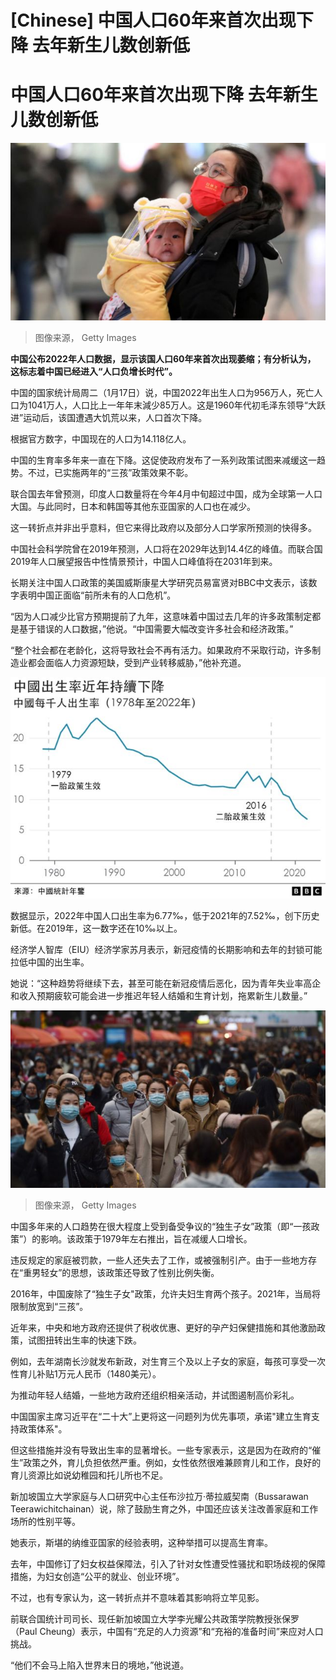 # [Chinese] 中国人口60年来首次出现下降 去年新生儿数创新低

#  中国人口60年来首次出现下降 去年新生儿数创新低


![。](_128318328_gettyimages-1454755455.jpg)

> 图像来源，  Getty Images

**中国公布2022年人口数据，显示该国人口60年来首次出现萎缩；有分析认为， 这标志着中国已经进入“人口负增长时代”。**

中国的国家统计局周二（1月17日）说，中国2022年出生人口为956万人，死亡人口为1041万人，人口比上一年年末減少85万人。这是1960年代初毛泽东领导“大跃进”运动后，该国遭遇大饥荒以来，人口首次下降。

根据官方数字，中国现在的人口为14.118亿人。

中国的生育率多年来一直在下降。这促使政府发布了一系列政策试图来减缓这一趋势。不过，已实施两年的“三孩”政策效果不彰。


联合国去年曾预测，印度人口数量将在今年4月中旬超过中国，成为全球第一人口大国。与此同时，日本和韩国等其他东亚国家的人口也在减少。

这一转折点并非出乎意料，但它来得比政府以及部分人口学家所预测的快得多。

中国社会科学院曾在2019年预测，人口将在2029年达到14.4亿的峰值。而联合国2019年人口展望报告中性情景预计，中国人口峰值将在2031年到来。

长期关注中国人口政策的美国威斯康星大学研究员易富贤对BBC中文表示，该数字表明中国正面临“前所未有的人口危机”。

“因为人口减少比官方预期提前了九年，这意味着中国过去几年的许多政策制定都是基于错误的人口数据，”他说。“中国需要大幅改变许多社会和经济政策。”

“整个社会都在老龄化，这将导致社会不再有活力。如果政府不采取行动，许多制造业都会面临人力资源短缺，受到产业转移威胁，”他补充道。

![中国人口出生率](_128321489_china_birthrate_chinese-2x-nc-002.png)

数据显示，2022年中国人口出生率为6.77‰，低于2021年的7.52‰，创下历史新低。在2019年，这一数字还在10‰以上。

经济学人智库（EIU）经济学家苏月表示，新冠疫情的长期影响和去年的封锁可能拉低中国的出生率。

她说：“这种趋势将继续下去，甚至可能在新冠疫情后恶化，因为青年失业率高企和收入预期疲软可能会进一步推迟年轻人结婚和生育计划，拖累新生儿数量。”

![。](_128318332_gettyimages-1288270149.jpg)

> 图像来源，  Getty Images

中国多年来的人口趋势在很大程度上受到备受争议的“独生子女”政策（即“一孩政策”）的影响。该政策于1979年左右推出，旨在减缓人口增长。

违反规定的家庭被罚款，一些人还失去了工作，或被强制引产。由于一些地方存在“重男轻女”的思想，该政策还导致了性别比例失衡。

2016年，中国废除了“独生子女"政策，允许夫妇生育两个孩子。2021年，当局将限制放宽到“三孩”。

近年来，中央和地方政府还提供了税收优惠、更好的孕产妇保健措施和其他激励政策，试图扭转出生率的快速下跌。

例如，去年湖南长沙就发布新政，对生育三个及以上子女的家庭，每孩可享受一次性育儿补贴1万元人民币（1480美元）。

为推动年轻人结婚，一些地方政府还组织相亲活动，并试图遏制高价彩礼。

中国国家主席习近平在“二十大”上更将这一问题列为优先事项，承诺"建立生育支持政策体系"。

但这些措施并没有导致出生率的显著增长。一些专家表示，这是因为在政府的“催生”政策之外，育儿负担依然严重。例如，女性依然很难兼顾育儿和工作，良好的育儿资源比如说幼稚园和托儿所也不足。

新加坡国立大学家庭与人口研究中心主任布沙拉万·蒂拉威契南（Bussarawan Teerawichitchainan）说，除了鼓励生育之外，中国还应该关注改善家庭和工作场所的性别平等。

她表示，斯堪的纳维亚国家的经验表明，这种举措可以提高生育率。

去年，中国修订了妇女权益保障法，引入了针对女性遭受性骚扰和职场歧视的保障措施，为妇女创造“公平的就业、创业环境”。

不过，也有专家认为，这一转折点并不意味着其影响将立竿见影。

前联合国统计司司长、现任新加坡国立大学李光耀公共政策学院教授张保罗（Paul Cheung）表示，中国有“充足的人力资源”和“充裕的准备时间”来应对人口挑战。

“他们不会马上陷入世界末日的境地，”他说道。


